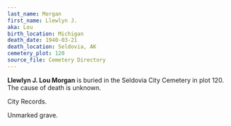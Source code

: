 ```yaml
---
last_name: Morgan
first_name: Llewlyn J.
aka: Lou
birth_location: Michigan
death_date: 1940-03-21
death_location: Seldovia, AK
cemetery_plot: 120
source_file: Cemetery Directory
---
```

**Llewlyn J.  Lou Morgan** is buried in the Seldovia City Cemetery in plot 120.  The cause of death is unknown.

City Records.

Unmarked grave.
